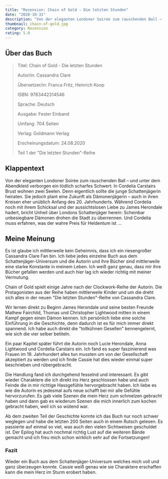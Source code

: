 ```yaml
---
title: "Rezension: Chain of Gold - Die letzten Stunden"
date: "2020-10-31"
description: "Von der eleganten Londoner Soirée zum rauschenden Ball – und unter dem Abendkleid verborgen ein tödlich scharfes Schwert: In Cordelia Carstairs Brust wohnen zwei Seelen. Denn eigentlich sollte die junge Schattenjägerin heiraten. Sie jedoch plant eine Zukunft als Dämonenjägerin – auch in ihren Kreisen eher unüblich Anfang des 20. Jahrhunderts."
thumbnail: chain-of-gold.jpg
category: Rezension
rating: 5.0
---
```


## Über das Buch
> Titel: Chain of Gold - Die letzten Stunden
> 
> Autor/in: Cassandra Clare
>
> Übersetzer/in: Franca Fritz, Heinrich Koop
>
> ISBN: 9783442314546
> 
> Sprache: Deutsch
> 
> Ausgabe: Fester Einband
> 
> Umfang: 704 Seiten
> 
> Verlag: Goldmann Verlag
> 
> Erscheinungsdatum: 24.08.2020
>
> Teil 1 der "Die letzten Stunden"-Reihe

## Klappentext
Von der eleganten Londoner Soirée zum rauschenden Ball – und unter dem Abendkleid verborgen ein tödlich scharfes Schwert: In Cordelia Carstairs Brust wohnen zwei Seelen. Denn eigentlich sollte die junge Schattenjägerin heiraten. Sie jedoch plant eine Zukunft als Dämonenjägerin – auch in ihren Kreisen eher unüblich Anfang des 20. Jahrhunderts. Während Cordelia noch mit ihrem Schicksal und der aussichtslosen Liebe zu James Herondale hadert, bricht Unheil über Londons Schattenjäger herein: Scheinbar unbesiegbare Dämonen drohen die Stadt zu überrennen. Und Cordelia muss erfahren, was der wahre Preis für Heldentum ist ...

## Meine Meinung
Es ist glaube ich mittlerweile kein Geheimnis, dass ich ein riesengroßer Cassandra Clare Fan bin. Ich liebe jedes einzelne Buch aus dem Schattenjäger-Universum und die Autorin und ihre Bücher sind mittlerweile eine starke Konstante in meinem Leben. Ich weiß ganz genau, dass mir ihre Bücher gefallen werden und auch hier lag ich wieder richtig mit meiner Vermutung.

Chain of Gold spielt einige Jahre nach der Clockwork-Reihe der Autorin. Die Protagonisten aus der Reihe haben mittlerweile Kinder und um die dreht sich alles in der neuen "Die letzten Stunden"-Reihe von Cassandra Clare.

Wir lernen direkt zu Beginn James Herondale und seine besten Freunde Mathew Fairchild, Thomas und Christopher Lightwood mitten in einem Kampf gegen einen Dämon kennen. Ich persönlich liebe eine solche Einführung in die Geschichte, denn dadurch ist es für mich immer direkt spannend. Ich habe auch direkt die "tollkühnen Gesellen" kennengelernt, wie sich die vier selber betiteln.

Ein paar Kapitel später führt die Autorin noch Lucie Herondale, Anna Lightwood und Cordelia Carstairs ein. Ich fand es super faszinierend was Frauen im 19. Jahrhundert alles tun mussten um von der Gesellschaft akzeptiert zu werden und ich finde Cassie hat dies wieder einmal super beschrieben und rübergebracht.

Die Handlung fand ich durchgehend fesselnd und interessant. Es gibt wieder Charaktere die ich direkt ins Herz geschlossen habe und auch Feinde die in mir richtige Hassgefühle hervorgebracht haben. Ich liebe es wie die Autorin es jedesmal aufs neue schafft bei mir alle Gefühle hervorzurufen. Es gab viele Szenen die mein Herz zum schmelzen gebracht haben und dann gab es wiederum Szenen die mich innerlich zum kochen gebracht haben, weil ich so wütend war.

Ab dem zweiten Teil der Geschichte konnte ich das Buch nur noch schwer weglegen und habe die letzten 200 Seiten auch in einem Rutsch gelesen. Es passierte auf einmal so viel, was auch den vielen Sichtweisen geschuldet ist. Der Epilog hat auch nochmal richtig Lust auf die weiteren Bände gemacht und ich freu mich schon wirklich sehr auf die Fortsetzungen!

### Fazit
Wieder ein Buch aus dem Schattenjäger-Universum welches mich voll und ganz überzeugen konnte. Cassie weiß genau wie sie Charaktere erschaffen kann die mein Herz im Sturm erobert haben.